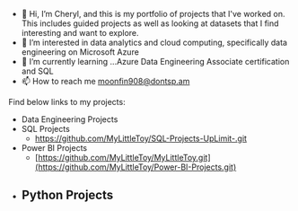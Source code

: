 - 👋 Hi, I’m Cheryl, and this is my portfolio of projects that I've worked on.  This includes guided projects as well as looking at datasets that I find interesting and want to explore.
- 👀 I’m interested in data analytics and cloud computing, specifically data engineering on Microsoft Azure 
- 🌱 I’m currently learning ...Azure Data Engineering Associate certification and SQL
- 📫 How to reach me moonfin908@dontsp.am

Find below links to my projects:
- Data Engineering Projects
- SQL Projects 
   - https://github.com/MyLittleToy/SQL-Projects-UpLimit-.git
- Power BI Projects
   - [https://github.com/MyLittleToy/MyLittleToy.git](https://github.com/MyLittleToy/Power-BI-Projects.git)
- Python Projects
   - 







<!---
MyLittleToy/MyLittleToy is a ✨ special ✨ repository because its `README.md` (this file) appears on your GitHub profile.
You can click the Preview link to take a look at your changes.
--->
